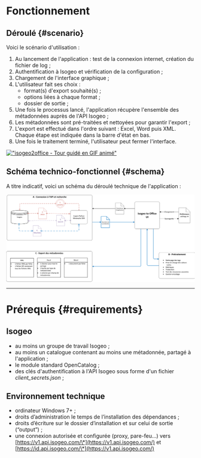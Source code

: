 # Fonctionnement

## Déroulé {#scenario}

Voici le scénario d'utilisation :

1. Au lancement de l'application : test de la connexion internet, création du fichier de log ;
2. Authentification à Isogeo et vérification de la configuration ;
3. Chargement de l'interface graphique ;
4. L'utilisateur fait ses choix :
   * format\(s\) d'export souhaité\(s\) ;
   * options liées à chaque format ;
   * dossier de sortie ;
5. Une fois le processus lancé, l'application récupère l'ensemble des métadonnées auprès de l'API Isogeo ;
6. Les métadonnées sont pré-traitées et nettoyées pour garantir l'export ;
7. L'export est effectué dans l'ordre suivant : Excel, Word puis XML. Chaque étape est indiquée dans la barre d'état en bas.
8. Une fois le traitement terminé, l'utilisateur peut fermer l'interface.

[![&quot;isogeo2office - Tour guidé en GIF animé&quot;](https://raw.githubusercontent.com/isogeo/isogeo-2-office/master/img/demo_fr.gif)](https://github.com/isogeo/isogeo-2-office/blob/master/img/demo_fr.gif "Voir un GIF de démonstration complète")

## Schéma technico-fonctionnel {#schema}

A titre indicatif, voici un schéma du déroulé technique de l'application :

![&quot;Schéma technico-fonctionnel&quot;](/assets/isogeo2office_SchemaTechnicoFonctionnel.png)

---

# Prérequis {#requirements}

## Isogeo

* au moins un groupe de travail Isogeo ;
* au moins un catalogue contenant au moins une métadonnée, partagé à l'application ;
* le module standard OpenCatalog ;
* des clés d'authentification à l'API Isogeo sous forme d'un fichier _client_secrets.json_ ;

## Environnement technique

* ordinateur Windows  7+ ;
* droits d’administration le temps de l’installation des dépendances ;
* droits d’écriture sur le dossier d’installation et sur celui de sortie \(“output”\) ;
* une connexion autorisée et configurée \(proxy, pare-feu...\) vers [https://v1.api.isogeo.com/\*](https://v1.api.isogeo.com/) et [https://id.api.isogeo.com/\*](https://v1.api.isogeo.com/)




